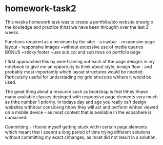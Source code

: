 # homework-task2

This weeks homework task was to create a portfolio/bio website drawig o the kowledge and practice thhat we have been throughh over the last 2 weeks.

Functions required as a minimum by the site:
        - a navbar 
        - responsive page layout
        - responsive images
    ~without excessive use of media queries
           BONUS
            +sticky footer 
            +use sub col and sub rows on portfolio page

I first approached this by wire-framing out each of the page designs in my notebook to give me an opportuity to think about style, design flow - and probably most importantly which layout structures would be needed. Particularly useful for understading my grid strucutre whhere it would be used.

The great thing about a resource such as bootstrap is that thhey hhave many avaliable classes desinged with responsive page elements very much as thhe number 1 priority. In todays day and age you really ca't design websites withhout consdierig hhow they will act and perform whhen viewed on a mobile device - as most content that is avaliable in the ecosphere is consumed.

Committing - i found myself getting stuck withh certain page elements which meant that i spennt a long period of time trying different solutions without committing my exact chhanges, as most did not result in a solution.


